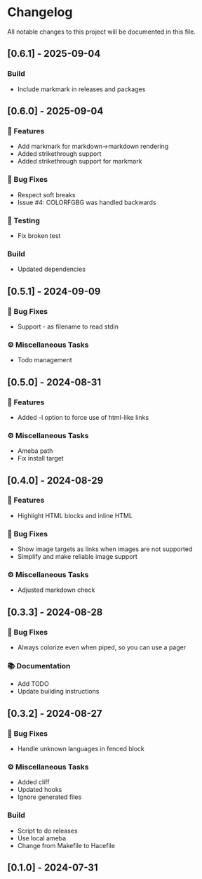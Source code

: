 # Changelog

All notable changes to this project will be documented in this file.

## [0.6.1] - 2025-09-04

### Build

- Include markmark in releases and packages

## [0.6.0] - 2025-09-04

### 🚀 Features

- Add markmark for markdown->markdown rendering
- Added strikethrough support
- Added strikethrough support for markmark

### 🐛 Bug Fixes

- Respect soft breaks
- Issue #4: COLORFGBG was handled backwards

### 🧪 Testing

- Fix broken test

### Build

- Updated dependencies

## [0.5.1] - 2024-09-09

### 🐛 Bug Fixes

- Support - as filename to read stdin

### ⚙️ Miscellaneous Tasks

- Todo management

## [0.5.0] - 2024-08-31

### 🚀 Features

- Added -l option to force use of html-like links

### ⚙️ Miscellaneous Tasks

- Ameba path
- Fix install target

## [0.4.0] - 2024-08-29

### 🚀 Features

- Highlight HTML blocks and inline HTML

### 🐛 Bug Fixes

- Show image targets as links when images are not supported
- Simplify and make reliable image support

### ⚙️ Miscellaneous Tasks

- Adjusted markdown check

## [0.3.3] - 2024-08-28

### 🐛 Bug Fixes

- Always colorize even when piped, so you can use a pager

### 📚 Documentation

- Add TODO
- Update building instructions

## [0.3.2] - 2024-08-27

### 🐛 Bug Fixes

- Handle unknown languages in fenced block

### ⚙️ Miscellaneous Tasks

- Added cliff
- Updated hooks
- Ignore generated files

### Build

- Script to do releases
- Use local ameba
- Change from Makefile to Hacefile

## [0.1.0] - 2024-07-31

<!-- generated by git-cliff -->
